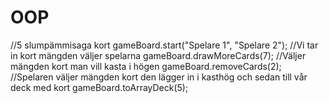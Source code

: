 # OOP
//5 slumpämmisaga kort
gameBoard.start("Spelare 1", "Spelare 2");
//Vi tar in kort mängden väljer spelarna
gameBoard.drawMoreCards(7);
//Väljer mängden kort man vill kasta i högen
gameBoard.removeCards(2);
//Spelaren väljer mängden kort den lägger in i kasthög och sedan till vår deck med kort
gameBoard.toArrayDeck(5);

